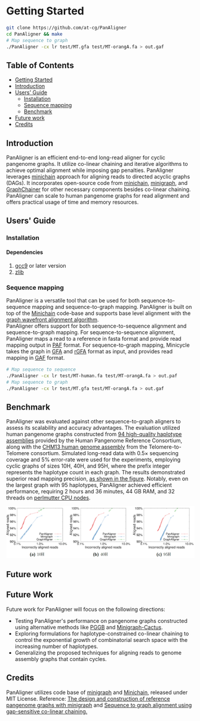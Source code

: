 # <a name="started"></a>Getting Started

```sh
git clone https://github.com/at-cg/PanAligner
cd PanAligner && make
# Map sequence to graph
./PanAligner -cx lr test/MT.gfa test/MT-orangA.fa > out.gaf
```

## Table of Contents

- [Getting Started](#started)
- [Introduction](#intro)
- [Users' Guide](#uguide)
  - [Installation](#install)
  - [Sequence mapping](#map)
  - [Benchmark](#bench)
- [Future work](#future_work)
- [Credits](#credit)

## <a name="intro"></a>Introduction

PanAligner is an efficient end-to-end long-read aligner for cyclic pangenome graphs. It utilize co-linear chaining and iterative algorithms to achieve optimal alignment while imposing gap penalties. PanAligner leverages [minichain](https://github.com/at-cg/minichain.git) approach for aligning reads to directed acyclic graphs (DAGs). It incorporates open-source code from [minichain](https://github.com/at-cg/minichain.git), [minigraph](https://github.com/lh3/minigraph.git), and [GraphChainer](https://github.com/algbio/GraphChainer.git) for other necessary components besides co-linear chaining. PanAligner can scale to human pangenome graphs for read alignment and offers practical usage of time and memory resources.

## <a name="uguide"></a>Users' Guide

### <a name="install"></a>Installation

#### Dependencies
1) [gcc9][gcc9] or later version
2) [zlib][zlib]


### <a name="map"></a>Sequence mapping
PanAligner is a versatile tool that can be used for both sequence-to-sequence mapping and sequence-to-graph mapping. PanAligner is built on top of the [Minichain][minichain] code-base and supports base level alignment with the [graph wavefront alignment algorithm][gwfa]. \
PanAligner offers support for both sequence-to-sequence alignment and sequence-to-graph mapping. For sequence-to-sequence alignment, PanAligner maps a read to a reference in fasta format and provide read mapping output in [PAF][paf] format. For sequence-to-graph mapping, Minicycle takes the graph in [GFA][gfa1] and [rGFA][rGFA] format as input, and provides read mapping in [GAF][gaf] format.

```sh
# Map sequence to sequence
./PanAligner -cx lr test/MT-human.fa test/MT-orangA.fa > out.paf
# Map sequence to graph
./PanAligner -cx lr test/MT.gfa test/MT-orangA.fa > out.gaf
```

## <a name="bench"></a>Benchmark

PanAligner was evaluated against other sequence-to-graph aligners to assess its scalability and accuracy advantages. The evaluation utilized human pangenome graphs constructed from [94 high-quality haplotype assemblies](https://github.com/human-pangenomics/HPP_Year1_Assemblies) provided by the Human Pangenome Reference Consortium, along with the [CHM13 human genome assembly](https://www.ncbi.nlm.nih.gov/assembly/GCA_009914755.4) from the Telomere-to-Telomere consortium. Simulated long-read data with 0.5× sequencing coverage and 5% error-rate were used for the experiments, employing cyclic graphs of sizes 10H, 40H, and 95H, where the prefix integer represents the haplotype count in each graph. The results demonstrated superior read mapping precision, [as shown in the figure](#Plot). Notably, even on the largest graph with 95 haplotypes, PanAligner achieved efficient performance, requiring 2 hours and 36 minutes, 44 GB RAM, and 32 threads on [perlmutter CPU nodes](https://docs.nersc.gov/systems/perlmutter/architecture/#cpu-nodes).


<p align="center" id="Plot">
  <a href="./data/plot.png">
    <img src="./data/plot.png" width="750" alt="Plot">
  </a>
</p>

 
## <a name="future_work"></a>Future work
## Future Work

Future work for PanAligner will focus on the following directions:

- Testing PanAligner's performance on pangenome graphs constructed using alternative methods like [PGGB](https://www.biorxiv.org/content/10.1101/2023.04.05.535718v1) and [Minigraph-Cactus](https://www.biorxiv.org/content/10.1101/2022.10.06.511217v2).
- Exploring formulations for haplotype-constrained co-linear chaining to control the exponential growth of combinatorial search space with the increasing number of haplotypes.
- Generalizing the proposed techniques for aligning reads to genome assembly graphs that contain cycles.


## <a name="credit"></a>Credits
PanAligner utilizes code base of [minigraph](https://github.com/lh3/minigraph.git) and [Minichain][minichain], released under MIT License.
Reference: [The design and construction of reference pangenome graphs with minigraph][paper_1] and [Sequence to graph alignment using gap-sensitive co-linear chaining.][paper_2]

[gwfa]: https://arxiv.org/abs/2206.13574
[paper_1]: https://genomebiology.biomedcentral.com/articles/10.1186/s13059-020-02168-z
[paper_2]: https://www.biorxiv.org/content/10.1101/2022.08.29.505691v2
[minichain]: https://github.com/at-cg/minichain
[zlib]: http://zlib.net/
[gcc9]: http://zlib.net/
[rgfa]: https://github.com/lh3/gfatools/blob/master/doc/rGFA.md
[gfa1]: https://github.com/GFA-spec/GFA-spec/blob/master/GFA1.md
[gaf]: https://github.com/lh3/gfatools/blob/master/doc/rGFA.md#the-graph-alignment-format-gaf
[paf]: https://github.com/lh3/miniasm/blob/master/PAF.md
